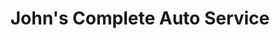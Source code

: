 ---
title: "John's Complete Auto Service"
url: /wauconda/johns-complete-auto-service/
shop: Autowerkstatt
---
